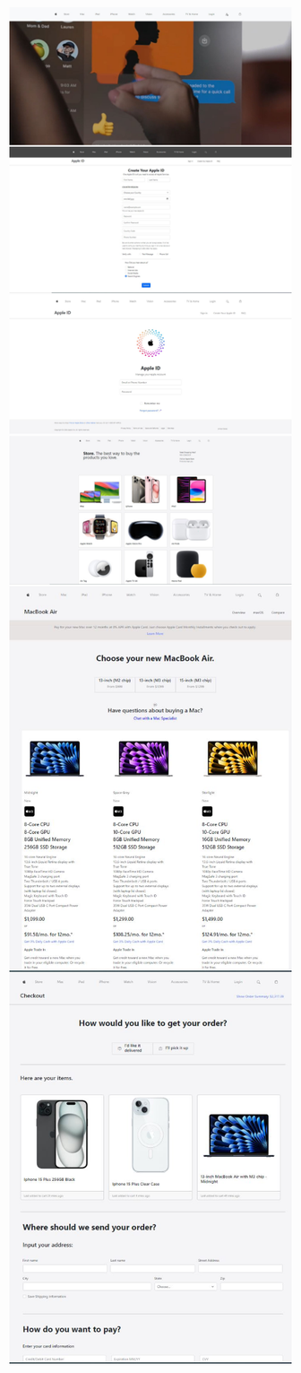 ![Front Page](<Front Page-1.JPG>) ![Registration Page](<Registration Page.JPG>) ![Login Page](<Login Page.JPG>)   ![Products Page](<Products Page.JPG>)  ![Specific Products Page](<Specific Products Page.JPG>) ![Checkout Page](<Checkout Page.JPG>) 
